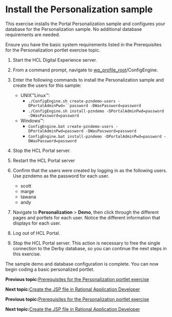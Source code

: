 # Install the Personalization sample

This exercise installs the Portal Personalization sample and configures your database for the Personalization sample. No additional database requirements are needed.

Ensure you have the basic system requirements listed in the Prerequisites for the Personalization portlet exercise topic.

1.  Start the HCL Digital Experience server.

2.  From a command prompt, navigate to [wp\_profile\_root](../reference/wpsdirstr.md#wp_profile_root)/ConfigEngine.

3.  Enter the following commands to install the Personalization sample and create the users for this sample:

    -   UNIX™Linux™:
        -   `./ConfigEngine.sh create-pzndemo-users -DPortalAdminPwd=``password -DWasPassword=password`
        -   `./ConfigEngine.sh install-pzndemo -DPortalAdminPwd=password -DWasPassword=password`
    -   Windows™:
        -   `ConfigEngine.bat create-pzndemo-users -DPortalAdminPwd=password -DWasPassword=password`
        -   `ConfigEngine.bat install-pzndemo -DPortalAdminPwd=password -DWasPassword=password`
4.  Stop the HCL Portal server.

5.  Restart the HCL Portal server

6.  Confirm that the users were created by logging in as the following users. Use pzndemo as the password for each user.

    -   scott
    -   marge
    -   tawana
    -   andy
7.  Navigate to **Personalization** \> **Demo**, then click through the different pages and portlets for each user. Notice the different information that displays for each user.

8.  Log out of HCL Portal.

9.  Stop the HCL Portal server. This action is necessary to free the single connection to the Derby database, so you can continue the next steps in this exercise.


The sample demo and database configuration is complete. You can now begin coding a basic personalized portlet.


**Previous topic:**[Prerequisites for the Personalization portlet exercise](../pzn/pzn_demoprereq.md)

**Next topic:**[Create the JSP file in Rational Application Developer](../pzn/pzn_demo_create_jsp_rad.md)


**Previous topic:**[Prerequisites for the Personalization portlet exercise](../pzn/pzn_demoprereq.md)

**Next topic:**[Create the JSP file in Rational Application Developer](../pzn/pzn_demo_create_jsp_rad.md)

